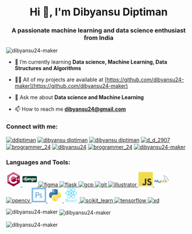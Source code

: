 <h1 align="center">Hi 👋, I'm Dibyansu Diptiman</h1>
<h3 align="center">A passionate machine learning and data science enthusiast from India</h3>

<p align="left"> <img src="https://komarev.com/ghpvc/?username=dibyansu24-maker&label=Profile%20views&color=0e75b6&style=flat" alt="dibyansu24-maker" /> </p>

- 🌱 I’m currently learning **Data science, Machine Learning, Data Structures and Algorithms**

- 👨‍💻 All of my projects are available at [https://github.com/dibyansu24-maker](https://github.com/dibyansu24-maker)

- 💬 Ask me about **Data science and Machine Learning**

- 📫 How to reach me **dibyansu24@gmail.com**

<h3 align="left">Connect with me:</h3>
<p align="left">
<a href="https://twitter.com/ddiptiman" target="blank"><img align="center" src="https://raw.githubusercontent.com/rahuldkjain/github-profile-readme-generator/master/src/images/icons/Social/twitter.svg" alt="ddiptiman" height="30" width="40" /></a>
<a href="https://linkedin.com/in/dibyansu diptiman" target="blank"><img align="center" src="https://raw.githubusercontent.com/rahuldkjain/github-profile-readme-generator/master/src/images/icons/Social/linked-in-alt.svg" alt="dibyansu diptiman" height="30" width="40" /></a>
<a href="https://fb.com/dibyansu diptiman" target="blank"><img align="center" src="https://raw.githubusercontent.com/rahuldkjain/github-profile-readme-generator/master/src/images/icons/Social/facebook.svg" alt="dibyansu diptiman" height="30" width="40" /></a>
<a href="https://instagram.com/d_d_2907" target="blank"><img align="center" src="https://raw.githubusercontent.com/rahuldkjain/github-profile-readme-generator/master/src/images/icons/Social/instagram.svg" alt="d_d_2907" height="30" width="40" /></a>
<a href="https://www.codechef.com/users/brogrammer_24" target="blank"><img align="center" src="https://cdn.jsdelivr.net/npm/simple-icons@3.1.0/icons/codechef.svg" alt="brogrammer_24" height="30" width="40" /></a>
<a href="https://www.hackerrank.com/dibyansu24" target="blank"><img align="center" src="https://raw.githubusercontent.com/rahuldkjain/github-profile-readme-generator/master/src/images/icons/Social/hackerrank.svg" alt="dibyansu24" height="30" width="40" /></a>
<a href="https://codeforces.com/profile/brogrammer_24" target="blank"><img align="center" src="https://cdn.jsdelivr.net/npm/simple-icons@3.0.1/icons/codeforces.svg" alt="brogrammer_24" height="30" width="40" /></a>
<a href="https://www.leetcode.com/dibyansu24-maker" target="blank"><img align="center" src="https://raw.githubusercontent.com/rahuldkjain/github-profile-readme-generator/master/src/images/icons/Social/leet-code.svg" alt="dibyansu24-maker" height="30" width="40" /></a>
</p>

<h3 align="left">Languages and Tools:</h3>
<p align="left"> <a href="https://www.w3schools.com/cpp/" target="_blank"> <img src="https://raw.githubusercontent.com/devicons/devicon/master/icons/cplusplus/cplusplus-original.svg" alt="cplusplus" width="40" height="40"/> </a> <a href="https://www.djangoproject.com/" target="_blank"> <img src="https://raw.githubusercontent.com/devicons/devicon/master/icons/django/django-original.svg" alt="django" width="40" height="40"/> </a> <a href="https://www.figma.com/" target="_blank"> <img src="https://www.vectorlogo.zone/logos/figma/figma-icon.svg" alt="figma" width="40" height="40"/> </a> <a href="https://flask.palletsprojects.com/" target="_blank"> <img src="https://www.vectorlogo.zone/logos/pocoo_flask/pocoo_flask-icon.svg" alt="flask" width="40" height="40"/> </a> <a href="https://cloud.google.com" target="_blank"> <img src="https://www.vectorlogo.zone/logos/google_cloud/google_cloud-icon.svg" alt="gcp" width="40" height="40"/> </a> <a href="https://git-scm.com/" target="_blank"> <img src="https://www.vectorlogo.zone/logos/git-scm/git-scm-icon.svg" alt="git" width="40" height="40"/> </a> <a href="https://www.adobe.com/in/products/illustrator.html" target="_blank"> <img src="https://www.vectorlogo.zone/logos/adobe_illustrator/adobe_illustrator-icon.svg" alt="illustrator" width="40" height="40"/> </a> <a href="https://developer.mozilla.org/en-US/docs/Web/JavaScript" target="_blank"> <img src="https://raw.githubusercontent.com/devicons/devicon/master/icons/javascript/javascript-original.svg" alt="javascript" width="40" height="40"/> </a> <a href="https://www.mysql.com/" target="_blank"> <img src="https://raw.githubusercontent.com/devicons/devicon/master/icons/mysql/mysql-original-wordmark.svg" alt="mysql" width="40" height="40"/> </a> <a href="https://opencv.org/" target="_blank"> <img src="https://www.vectorlogo.zone/logos/opencv/opencv-icon.svg" alt="opencv" width="40" height="40"/> </a> <a href="https://www.photoshop.com/en" target="_blank"> <img src="https://raw.githubusercontent.com/devicons/devicon/master/icons/photoshop/photoshop-line.svg" alt="photoshop" width="40" height="40"/> </a> <a href="https://www.python.org" target="_blank"> <img src="https://raw.githubusercontent.com/devicons/devicon/master/icons/python/python-original.svg" alt="python" width="40" height="40"/> </a> <a href="https://reactjs.org/" target="_blank"> <img src="https://raw.githubusercontent.com/devicons/devicon/master/icons/react/react-original-wordmark.svg" alt="react" width="40" height="40"/> </a> <a href="https://scikit-learn.org/" target="_blank"> <img src="https://upload.wikimedia.org/wikipedia/commons/0/05/Scikit_learn_logo_small.svg" alt="scikit_learn" width="40" height="40"/> </a> <a href="https://www.tensorflow.org" target="_blank"> <img src="https://www.vectorlogo.zone/logos/tensorflow/tensorflow-icon.svg" alt="tensorflow" width="40" height="40"/> </a> <a href="https://www.adobe.com/products/xd.html" target="_blank"> <img src="https://cdn.worldvectorlogo.com/logos/adobe-xd.svg" alt="xd" width="40" height="40"/> </a> </p>

<p><img align="left" src="https://github-readme-stats.vercel.app/api/top-langs?username=dibyansu24-maker&show_icons=true&locale=en&layout=compact" alt="dibyansu24-maker" /></p>

<p>&nbsp;<img align="center" src="https://github-readme-stats.vercel.app/api?username=dibyansu24-maker&show_icons=true&locale=en" alt="dibyansu24-maker" /></p>

<p><img align="center" src="https://github-readme-streak-stats.herokuapp.com/?user=dibyansu24-maker&" alt="dibyansu24-maker" /></p>
